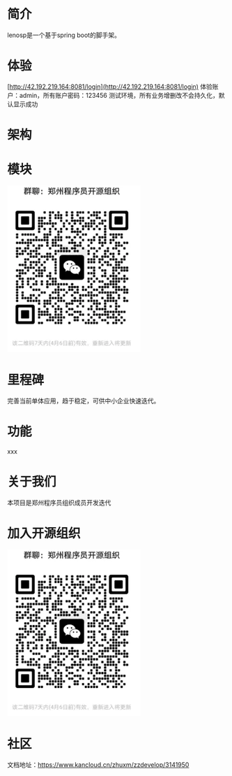 # 简介
lenosp是一个基于spring boot的脚手架。
# 体验
[http://42.192.219.164:8081/login](http://42.192.219.164:8081/login)
体验账户：admin，所有账户密码：123456
测试环境，所有业务增删改不会持久化，默认显示成功

# 架构


# 模块
![输入图片说明](image/image.png)
# 里程碑
完善当前单体应用，趋于稳定，可供中小企业快速迭代。

# 功能
xxx

# 关于我们
本项目是郑州程序员组织成员开发迭代
# 加入开源组织
![输入图片说明](image/image.png)

# 社区
文档地址：https://www.kancloud.cn/zhuxm/zzdevelop/3141950